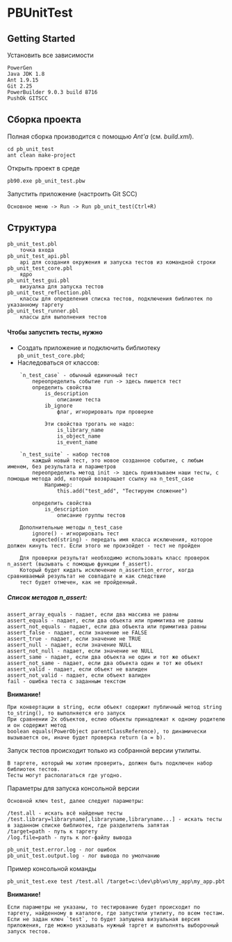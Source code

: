 # PBUnitTest

## Getting Started

Установить все зависимости

```
PowerGen
Java JDK 1.8
Ant 1.9.15
Git 2.25
PowerBuilder 9.0.3 build 8716
PushOk GITSCC
```

## Сборка проекта

Полная сборка производится с помощью *Ant'а* (см. *build.xml*).

```
cd pb_unit_test
ant clean make-project
```

Открыть проект в среде

```
pb90.exe pb_unit_test.pbw
```

Запустить приложение (настроить Git SCC)

```
Основное меню -> Run -> Run pb_unit_test(Ctrl+R)
```

## Структура
```
pb_unit_test.pbl
    точка входа
pb_unit_test_api.pbl
    api для создания окружения и запуска тестов из командной строки
pb_unit_test_core.pbl
    ядро
pb_unit_test_gui.pbl
    визуалка для запуска тестов
pb_unit_test_reflection.pbl
    классы для определения списка тестов, подключения библиотек по указанному таргету
pb_unit_test_runner.pbl
    классы для выполнения тестов
```
#### Чтобы запустить тесты, нужно
* Создать приложение и подключить библиотеку `pb_unit_test_core.pbd`;
* Наследоваться от классов:
```
	`n_test_case` - обычный единичный тест
		переопределить событие run -> здесь пишется тест
		определить свойства
			is_description
				описание теста
			ib_ignore
				флаг, игнорировать при проверке
			
			Эти свойства трогать не надо:
				is_library_name
				is_object_name
				is_event_name
```
```
	`n_test_suite` - набор тестов
		каждый новый тест, это новое созданное событие, с любым именем, без результата и параметров
		переопределить метод init -> здесь привязываем наши тесты, с помощью метода add, который возвращает ссылку на n_test_case
			Например:
				this.add("test_add", "Тестируем сложение")

		определить свойства
			is_description
				описание группы тестов

	Дополнительные методы n_test_case
		ignore() - игнорировать тест
		expected(string) - передать имя класса исключения, которое должен кинуть тест. Если этого не произойдет - тест не пройден

	Для проверки результат необходимо использовать класс проверок n_assert (вызывать с помощью функции f_assert).
	Который будет кидать исключение n_assertion_error, когда сравниваемый результат не совпадате и как следствие
	тест будет отмечен, как не пройденный.
```

##### Список методов n_assert:
```
assert_array_equals - падает, если два массива не равны
assert_equals - падает, если два объекта или примитива не равны
assert_not_equals - падает, если два объекта или примитива равны
assert_false - падает, если значение не FALSE
assert_true - падает, если значение не TRUE
assert_null - падает, если значение NULL
assert_not_null - падает, если значение не NULL
assert_same - падает, если два объекта не один и тот же объект
assert_not_same - падает, если два объекта один и тот же объект
assert_valid - падает, если объект не валиден
assert_not_valid - падает, если объект валиден
fail - ошибка теста с заданным текстом
```

**Внимание!**
```
При конвертации в string, если объект содержит публичный метод string to_string(), то выполняется его запуск
При сравнении 2х объектов, еслио объекты принадлежат к одному родителю и он содержит метод 
boolean equals(PowerObject parentClassReference), то динамически вызывается он, иначе будет проверка return (a = b).
```
Запуск тестов происходит только из собранной версии утилиты.
```
В таргете, который мы хотим проверить, должен быть подключен набор библиотек тестов.
Тесты могут располагаться где угодно.
```
Параметры для запуска консольной версии
```
Основной ключ test, далее следуют параметры:

/test.all - искать всё найденые тесты
/test.library=libraryname[,libraryname,libraryname...] - искать тесты в заданном списке библиотек, где разделитель запятая
/target=path - путь к таргету
/log.file=path - путь к лог-файлу вывода

pb_unit_test.error.log - лог ошибок
pb_unit_test.output.log - лог вывода по умолчанию
```
Пример консольной команды
```
pb_unit_test.exe test /test.all /target=c:\dev\pb\ws\my_app\my_app.pbt
```
**Внимание!**
```
Если параметры не указаны, то тестирование будет происходит по таргету, найденному в каталоге, где запустили утилиту, по всем тестам.
Если не задан ключ `test`, то будет запущена визуальная версия приложения, где можно указывать нужный таргет и выполнять выборочный запуск тестов.
```